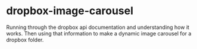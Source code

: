 # dropbox-image-carousel
Running through the dropbox api documentation and understanding how it works.
Then using that information to make a dynamic image carousel for a dropbox folder.
